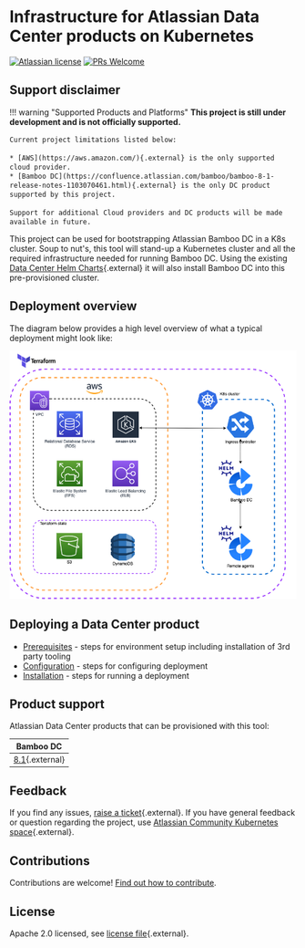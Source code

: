 # Infrastructure for Atlassian Data Center products on Kubernetes

[![Atlassian license](https://img.shields.io/badge/license-Apache%202.0-blue.svg?style=flat-square)](https://github.com/atlassian-labs/data-center-terraform/blob/main/LICENSE) 
[![PRs Welcome](https://img.shields.io/badge/PRs-welcome-brightgreen.svg?style=flat-square)](https://github.com/atlassian-labs/data-center-terraform/blob/main/CONTRIBUTING.md)

## Support disclaimer

!!! warning "Supported Products and Platforms"
    **This project is still under development and is not officially supported.**

    Current project limitations listed below:

    * [AWS](https://aws.amazon.com/){.external} is the only supported cloud provider.
    * [Bamboo DC](https://confluence.atlassian.com/bamboo/bamboo-8-1-release-notes-1103070461.html){.external} is the only DC product supported by this project.

    Support for additional Cloud providers and DC products will be made available in future.
    
This project can be used for bootstrapping Atlassian Bamboo DC in a K8s cluster. Soup to nut's, this tool will stand-up a Kubernetes cluster and all the required infrastructure needed for running Bamboo DC. Using the existing [Data Center Helm Charts](https://atlassian.github.io/data-center-helm-charts/#additional-content){.external} it will also install Bamboo DC into this pre-provisioned cluster.

## Deployment overview

The diagram below provides a high level overview of what a typical deployment might look like:

![architecture](assets/images/Terraform.png "Deployment")

## Deploying a Data Center product

* [Prerequisites](userguide/PREREQUISITES.md) - steps for environment setup including installation of 3rd party tooling
* [Configuration](userguide/CONFIGURATION.md) - steps for configuring deployment
* [Installation](userguide/INSTALLATION.md) - steps for running a deployment

## Product support

Atlassian Data Center products that can be provisioned with this tool:

|  Bamboo DC                                                                                         |
|----------------------------------------------------------------------------------------------------|
| [8.1](https://confluence.atlassian.com/bamboo/bamboo-8-1-release-notes-1103070461.html){.external}  |

## Feedback

If you find any issues, [raise a ticket](https://github.com/atlassian-labs/data-center-terraform/issues){.external}. If you have general feedback or question regarding the project, use [Atlassian Community Kubernetes space](https://community.atlassian.com/t5/Atlassian-Data-Center-on/gh-p/DC_Kubernetes){.external}.

## Contributions

Contributions are welcome! [Find out how to contribute](https://github.com/atlassian-labs/data-center-terraform/blob/main/CONTRIBUTING.md). 

## License

Apache 2.0 licensed, see [license file](https://github.com/atlassian-labs/data-center-terraform/blob/main/LICENSE){.external}.